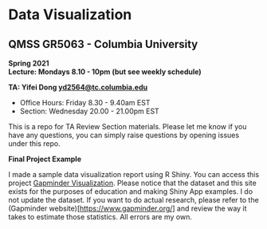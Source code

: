 Data Visualization
======================

QMSS GR5063 - Columbia University
--------------------------------

**Spring 2021**  
**Lecture: Mondays 8.10 - 10pm (but see weekly schedule)**  

**TA: Yifei Dong [yd2564@tc.columbia.edu](yd2564@tc.columbia.edu)**
  + Office Hours: Friday 8.30 - 9.40am EST
  + Section: Wednesday 20.00 - 21.00pm EST

This is a repo for TA Review Section materials. Please let me know if you have any
questions, you can simply raise questions by opening issues under this repo.

**Final Project Example**

I made a sample data visualization report using R Shiny. You can access this project [Gapminder Visualization](https://rodericktung.shinyapps.io/gapminder_shiny_project/). Please notice that the dataset and this site exists for the
purposes of education and making Shiny App examples. I do not update the dataset. If
you want to do actual research, please refer to the (Gapminder website)[https://www.gapminder.org/] and review the way it takes to estimate those statistics. All errors are my own.
